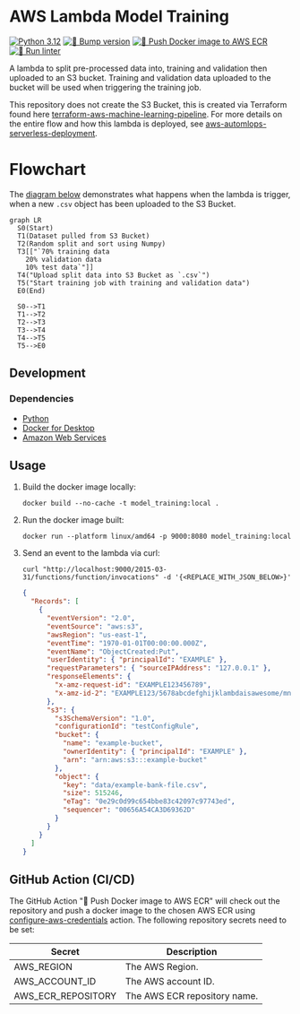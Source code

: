 # AWS Lambda Model Training

[![Python 3.12](https://img.shields.io/badge/python-3.12-blue.svg)](https://www.python.org/downloads/release/python-3121/)
[![🚧 Bump version](https://github.com/kwame-mintah/aws-lambda-model-training/actions/workflows/bump-repository-version.yml/badge.svg)](https://github.com/kwame-mintah/aws-lambda-model-training/actions/workflows/bump-repository-version.yml)
[![🚀 Push Docker image to AWS ECR](https://github.com/kwame-mintah/aws-lambda-model-training/actions/workflows/push-docker-image-to-aws-ecr.yml/badge.svg)](https://github.com/kwame-mintah/aws-lambda-model-training/actions/workflows/push-docker-image-to-aws-ecr.yml)
[![🧹 Run linter](https://github.com/kwame-mintah/aws-lambda-model-training/actions/workflows/run-python-linter.yml/badge.svg)](https://github.com/kwame-mintah/aws-lambda-model-training/actions/workflows/run-python-linter.yml)

A lambda to split pre-processed data into, training and validation then uploaded to an S3 bucket. Training and validation
data uploaded to the bucket will be used when triggering the training job.

This repository does not create the S3 Bucket, this is created via Terraform found here [terraform-aws-machine-learning-pipeline](https://github.com/kwame-mintah/terraform-aws-machine-learning-pipeline).
For more details on the entire flow and how this lambda is deployed, see [aws-automlops-serverless-deployment](https://github.com/kwame-mintah/aws-automlops-serverless-deployment).

# Flowchart

The [diagram below](https://mermaid.js.org/syntax/flowchart.html#flowcharts-basic-syntax) demonstrates what happens when the lambda is trigger, when a new `.csv` object has been uploaded to the S3 Bucket.

```mermaid
graph LR
  S0(Start)
  T1(Dataset pulled from S3 Bucket)
  T2(Random split and sort using Numpy)
  T3[["`70% training data
    20% validation data
    10% test data`"]]
  T4("Upload split data into S3 Bucket as `.csv`")
  T5("Start training job with training and validation data")
  E0(End)

  S0-->T1
  T1-->T2
  T2-->T3
  T3-->T4
  T4-->T5
  T5-->E0
```

## Development

### Dependencies

- [Python](https://www.python.org/downloads/release/python-3121/)
- [Docker for Desktop](https://www.docker.com/products/docker-desktop/)
- [Amazon Web Services](https://aws.amazon.com/?nc2=h_lg)

## Usage

1. Build the docker image locally:

   ```commandline
   docker build --no-cache -t model_training:local .
   ```

2. Run the docker image built:

   ```commandline
   docker run --platform linux/amd64 -p 9000:8080 model_training:local
   ```

3. Send an event to the lambda via curl:
   ```commandline
   curl "http://localhost:9000/2015-03-31/functions/function/invocations" -d '{<REPLACE_WITH_JSON_BELOW>}'
   ```
   ```json
   {
     "Records": [
       {
         "eventVersion": "2.0",
         "eventSource": "aws:s3",
         "awsRegion": "us-east-1",
         "eventTime": "1970-01-01T00:00:00.000Z",
         "eventName": "ObjectCreated:Put",
         "userIdentity": { "principalId": "EXAMPLE" },
         "requestParameters": { "sourceIPAddress": "127.0.0.1" },
         "responseElements": {
           "x-amz-request-id": "EXAMPLE123456789",
           "x-amz-id-2": "EXAMPLE123/5678abcdefghijklambdaisawesome/mnopqrstuvwxyzABCDEFGH"
         },
         "s3": {
           "s3SchemaVersion": "1.0",
           "configurationId": "testConfigRule",
           "bucket": {
             "name": "example-bucket",
             "ownerIdentity": { "principalId": "EXAMPLE" },
             "arn": "arn:aws:s3:::example-bucket"
           },
           "object": {
             "key": "data/example-bank-file.csv",
             "size": 515246,
             "eTag": "0e29c0d99c654bbe83c42097c97743ed",
             "sequencer": "00656A54CA3D69362D"
           }
         }
       }
     ]
   }
   ```

## GitHub Action (CI/CD)

The GitHub Action "🚀 Push Docker image to AWS ECR" will check out the repository and push a docker image to the chosen AWS ECR using
[configure-aws-credentials](https://github.com/aws-actions/configure-aws-credentials/tree/v4.0.1/) action. The following repository secrets need to be set:

| Secret             | Description                  |
| ------------------ | ---------------------------- |
| AWS_REGION         | The AWS Region.              |
| AWS_ACCOUNT_ID     | The AWS account ID.          |
| AWS_ECR_REPOSITORY | The AWS ECR repository name. |
